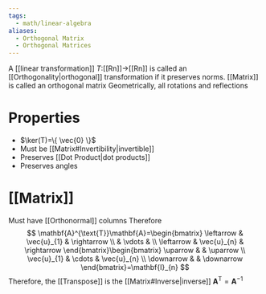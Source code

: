 ```yaml
---
tags:
  - math/linear-algebra
aliases:
  - Orthogonal Matrix
  - Orthogonal Matrices
---
```

A [[linear transformation]] $T:$[[Rn]]$\to$[[Rn]] is called an [[Orthogonality|orthogonal]] transformation if it preserves norms.
[[Matrix]] is called an orthogonal matrix
Geometrically, all rotations and reflections
# Properties
- $\ker(T)=\{ \vec{0} \}$
- Must be [[Matrix#Invertibility|invertible]]
- Preserves [[Dot Product|dot products]]
- Preserves angles
# [[Matrix]]
Must have [[Orthonormal]] columns
Therefore
$$
\mathbf{A}^{\text{T}}\mathbf{A}=\begin{bmatrix}
\leftarrow & \vec{u}_{1} & \rightarrow \\
 & \vdots & \\
\leftarrow & \vec{u}_{n} & \rightarrow
\end{bmatrix}\begin{bmatrix}
\uparrow &  & \uparrow \\
\vec{u}_{1} & \cdots & \vec{u}_{n} \\
\downarrow &  & \downarrow
\end{bmatrix}=\mathbf{I}_{n}
$$
Therefore, the [[Transpose]] is the [[Matrix#Inverse|inverse]] $\mathbf{A}^{\text{T}}=\mathbf{A}^{-1}$